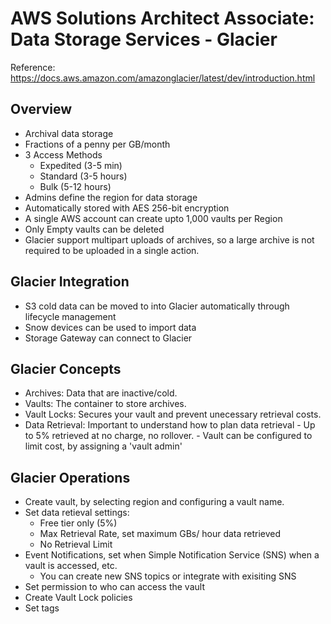 # AWS Solutions Architect Associate: Data Storage Services - Glacier
Reference: https://docs.aws.amazon.com/amazonglacier/latest/dev/introduction.html
## Overview
- Archival data storage
- Fractions of a penny per GB/month
- 3 Access Methods
    - Expedited (3-5 min)
    - Standard (3-5 hours)
    - Bulk (5-12 hours)
- Admins define the region for data storage
- Automatically stored with AES 256-bit encryption
- A single AWS account can create upto 1,000 vaults per Region
- Only Empty vaults can be deleted
- Glacier support multipart uploads of archives, so a large archive is not required to be uploaded in a single action. 

## Glacier Integration
- S3 cold data can be moved to into Glacier automatically through lifecycle management
- Snow devices can be used to import data
- Storage Gateway can connect to Glacier

## Glacier Concepts
- Archives: Data that are inactive/cold.
- Vaults: The container to store archives.
- Vault Locks: Secures your vault and prevent unecessary retrieval costs. 
- Data Retrieval: Important to understand how to plan data retrieval
        - Up to 5% retrieved at no charge, no rollover. 
        - Vault can be configured to limit cost, by assigning a 'vault admin' 

## Glacier Operations
- Create vault, by selecting region and configuring a vault name.
- Set data retieval settings:
    - Free tier only (5%)
    - Max Retrieval Rate, set maximum GBs/ hour data retrieved 
    - No Retrieval Limit
- Event Notifications, set when Simple Notification Service (SNS) when a vault is accessed, etc.
    - You can create new SNS topics or integrate with exisiting SNS
- Set permission to who can access the vault
- Create Vault Lock policies
- Set tags
